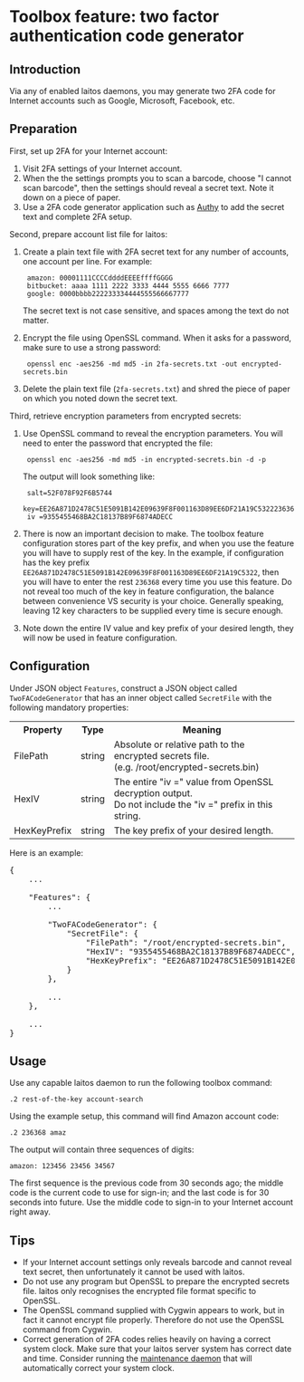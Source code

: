 # Toolbox feature: two factor authentication code generator

## Introduction
Via any of enabled laitos daemons, you may generate two 2FA code for Internet accounts such as Google, Microsoft,
Facebook, etc.

## Preparation
First, set up 2FA for your Internet account:
1. Visit 2FA settings of your Internet account.
2. When the the settings prompts you to scan a barcode, choose "I cannot scan barcode", then the settings should reveal
   a secret text. Note it down on a piece of paper.
3. Use a 2FA code generator application such as [Authy](https://authy.com/features/) to add the secret text and complete
   2FA setup.

Second, prepare account list file for laitos:
1. Create a plain text file with 2FA secret text for any number of accounts, one account per line. For example:

        amazon: 00001111CCCCddddEEEEffffGGGG
        bitbucket: aaaa 1111 2222 3333 4444 5555 6666 7777
        google: 0000bbbb222233334444555566667777

   The secret text is not case sensitive, and spaces among the text do not matter.
2. Encrypt the file using OpenSSL command. When it asks for a password, make sure to use a strong password:

        openssl enc -aes256 -md md5 -in 2fa-secrets.txt -out encrypted-secrets.bin
3. Delete the plain text file (`2fa-secrets.txt`) and shred the piece of paper on which you noted down the secret text.

Third, retrieve encryption parameters from encrypted secrets:
1. Use OpenSSL command to reveal the encryption parameters. You will need to enter the password that encrypted the file:

        openssl enc -aes256 -md md5 -in encrypted-secrets.bin -d -p

   The output will look something like:

        salt=52F078F92F6B5744
        key=EE26A871D2478C51E5091B142E09639F8F001163D89EE6DF21A19C5322236368
        iv =9355455468BA2C18137B89F6874ADECC
2. There is now an important decision to make. The toolbox feature configuration stores part of the key prefix, and when
   you use the feature you will have to supply rest of the key. In the example, if configuration has the key prefix
   `EE26A871D2478C51E5091B142E09639F8F001163D89EE6DF21A19C5322`, then you will have to enter the rest `236368` every
   time you use this feature. Do not reveal too much of the key in feature configuration, the balance between
   convenience VS security is your choice. Generally speaking, leaving 12 key characters to be supplied every time is
   secure enough.
3. Note down the entire IV value and key prefix of your desired length, they will now be used in feature configuration.

## Configuration
Under JSON object `Features`, construct a JSON object called `TwoFACodeGenerator` that has an inner object called
`SecretFile` with the following mandatory properties:
<table>
<tr>
    <th>Property</th>
    <th>Type</th>
    <th>Meaning</th>
</tr>
<tr>
    <td>FilePath</td>
    <td>string</td>
    <td>
        Absolute or relative path to the encrypted secrets file.<br>
        (e.g. /root/encrypted-secrets.bin)
    </td>
</tr>
<tr>
    <td>HexIV</td>
    <td>string</td>
    <td>
        The entire "iv =" value from OpenSSL decryption output.<br/>
        Do not include the "iv =" prefix in this string.
    </td>
</tr>
<tr>
    <td>HexKeyPrefix</td>
    <td>string</td>
    <td>The key prefix of your desired length.</td>
</tr>
</table>

Here is an example:
<pre>
{
    ...

    "Features": {
        ...

        "TwoFACodeGenerator": {
            "SecretFile": {
                "FilePath": "/root/encrypted-secrets.bin",
                "HexIV": "9355455468BA2C18137B89F6874ADECC",
                "HexKeyPrefix": "EE26A871D2478C51E5091B142E09639F8F001163D89EE6DF21A19C5322"
            }
        },

        ...
    },

    ...
}
</pre>

## Usage
Use any capable laitos daemon to run the following toolbox command:

    .2 rest-of-the-key account-search

Using the example setup, this command will find Amazon account code:

    .2 236368 amaz

The output will contain three sequences of digits:

    amazon: 123456 23456 34567

The first sequence is the previous code from 30 seconds ago; the middle code is the current code to use for sign-in; and
the last code is for 30 seconds into future. Use the middle code to sign-in to your Internet account right away.

## Tips
- If your Internet account settings only reveals barcode and cannot reveal text secret, then unfortunately it cannot be
  used with laitos.
- Do not use any program but OpenSSL to prepare the encrypted secrets file. laitos only recognises the encrypted file
  format specific to OpenSSL.
- The OpenSSL command supplied with Cygwin appears to work, but in fact it cannot encrypt file properly. Therefore do
  not use the OpenSSL command from Cygwin.
- Correct generation of 2FA codes relies heavily on having a correct system clock. Make sure that your laitos server
  system has correct date and time. Consider running the [maintenance daemon](https://github.com/HouzuoGuo/laitos/wiki/Daemon:-system-maintenance)
  that will automatically correct your system clock.
